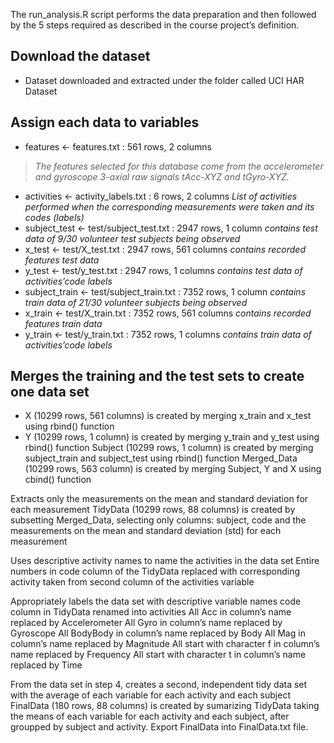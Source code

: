 The run_analysis.R script performs the data preparation and then followed by the 5 steps required as described in the course project’s definition.

## Download the dataset
- Dataset downloaded and extracted under the folder called UCI HAR Dataset

## Assign each data to variables
- features <- features.txt : 561 rows, 2 columns
> *The features selected for this database come from the accelerometer and gyroscope 3-axial raw signals tAcc-XYZ and tGyro-XYZ.*
- activities <- activity_labels.txt : 6 rows, 2 columns
*List of activities performed when the corresponding measurements were taken and its codes (labels)*
- subject_test <- test/subject_test.txt : 2947 rows, 1 column
*contains test data of 9/30 volunteer test subjects being observed*
- x_test <- test/X_test.txt : 2947 rows, 561 columns
*contains recorded features test data*
- y_test <- test/y_test.txt : 2947 rows, 1 columns
*contains test data of activities’code labels*
- subject_train <- test/subject_train.txt : 7352 rows, 1 column
*contains train data of 21/30 volunteer subjects being observed*
- x_train <- test/X_train.txt : 7352 rows, 561 columns
*contains recorded features train data*
- y_train <- test/y_train.txt : 7352 rows, 1 columns
*contains train data of activities’code labels*

## Merges the training and the test sets to create one data set
- X (10299 rows, 561 columns) is created by merging x_train and x_test using rbind() function
- Y (10299 rows, 1 column) is created by merging y_train and y_test using rbind() function
Subject (10299 rows, 1 column) is created by merging subject_train and subject_test using rbind() function
Merged_Data (10299 rows, 563 column) is created by merging Subject, Y and X using cbind() function

Extracts only the measurements on the mean and standard deviation for each measurement
TidyData (10299 rows, 88 columns) is created by subsetting Merged_Data, selecting only columns: subject, code and the measurements on the mean and standard deviation (std) for each measurement

Uses descriptive activity names to name the activities in the data set
Entire numbers in code column of the TidyData replaced with corresponding activity taken from second column of the activities variable

Appropriately labels the data set with descriptive variable names
code column in TidyData renamed into activities
All Acc in column’s name replaced by Accelerometer
All Gyro in column’s name replaced by Gyroscope
All BodyBody in column’s name replaced by Body
All Mag in column’s name replaced by Magnitude
All start with character f in column’s name replaced by Frequency
All start with character t in column’s name replaced by Time

From the data set in step 4, creates a second, independent tidy data set with the average of each variable for each activity and each subject
FinalData (180 rows, 88 columns) is created by sumarizing TidyData taking the means of each variable for each activity and each subject, after groupped by subject and activity.
Export FinalData into FinalData.txt file.
